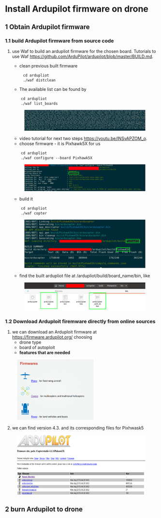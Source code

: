 # Install Ardupilot firmware on drone
## 1 Obtain Ardupilot firmware
### 1.1 build Ardupilot firmware from source code
1. use Waf to build an ardupliot firmware for the chosen board. Tutorials to use Waf https://github.com/ArduPilot/ardupilot/blob/master/BUILD.md.
    - clean previous built firmware
    ```shell
         cd ardupliot
         ./waf distclean
    ``` 
    - The available list can be found by 
    ```shell
        cd ardupliot
        ./waf list_boards
    ```
    <figure>
        <img src="8_Arduploit/available_boards.png">
    </figure>

    - video tutorial for next two steps https://youtu.be/lNSvAPZOM_o.
    - choose firmware - it is Pixhawk5X for us
    ```shell
        cd ardupliot 
        ./waf configure --board Pixhawk5X
    ```
    <figure>
        <img src="8_Arduploit/build_config.png">
    </figure>
    
    - build it
    ```shell
        cd ardupliot
        ./waf copter
    ```
    <figure>
        <img src="8_Arduploit/build_result.png">
    </figure>

    - find the built ardupliot file at /ardupliot/build/board_name/bin, like
    <figure>
        <img src="8_Arduploit/build_bin.png">
    </figure>    
    
### 1.2 Download Arduploit firemware directly from online sources
1. we can download an Arduploit firmware at https://firmware.ardupilot.org/ choosing
    + drone type
    + board of autoploit
    + **features that are needed**
<figure>
    <img src="8_Arduploit/Custmer_build_Arduploit.png"
         height="200">
</figure>

2. we can find version 4.3. and its corresponding files for Pixhwask5
<figure>
    <img src="8_Arduploit/choose_download_ardupilot_version.png"
         height="200">
</figure>

## 2 burn Ardupilot to drone

